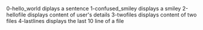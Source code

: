 0-hello_world diplays a sentence
1-confused_smiley displays a smiley
2-hellofile displays content of user's details
3-twofiles displays content of two files
4-lastlines displays the last 10 line of a file
